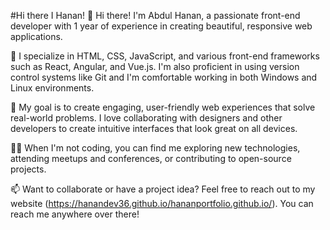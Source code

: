 
#Hi there I Hanan! 👋 Hi there! I'm Abdul Hanan, a passionate front-end developer with 1 year of experience in creating beautiful, responsive web applications.

🔨 I specialize in HTML, CSS, JavaScript, and various front-end frameworks such as React, Angular, and Vue.js. I'm also proficient in using version control systems like Git and I'm comfortable working in both Windows and Linux environments.

🚀 My goal is to create engaging, user-friendly web experiences that solve real-world problems. I love collaborating with designers and other developers to create intuitive interfaces that look great on all devices.

👨‍💻 When I'm not coding, you can find me exploring new technologies, attending meetups and conferences, or contributing to open-source projects.

📫 Want to collaborate or have a project idea? Feel free to reach out to my website (https://hanandev36.github.io/hananportfolio.github.io/). You can reach me anywhere over there!
